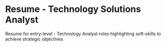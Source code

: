 # Resume - Technology Solutions Analyst
Resume for entry-level - Technology Analyst roles highlighting soft-skills to achieve strategic objectives
